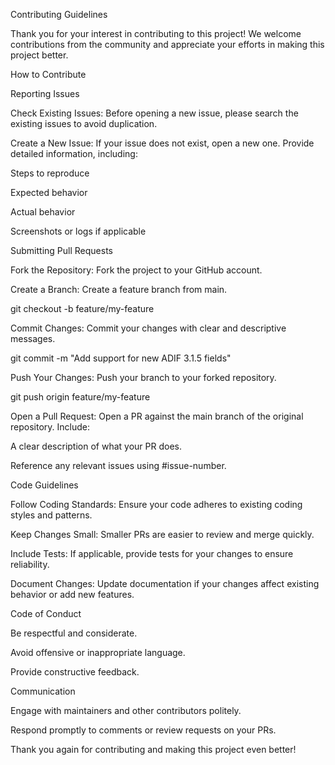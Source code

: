 Contributing Guidelines

Thank you for your interest in contributing to this project! We welcome contributions from the community and appreciate your efforts in making this project better.

How to Contribute

Reporting Issues

Check Existing Issues: Before opening a new issue, please search the existing issues to avoid duplication.

Create a New Issue: If your issue does not exist, open a new one. Provide detailed information, including:

Steps to reproduce

Expected behavior

Actual behavior

Screenshots or logs if applicable

Submitting Pull Requests

Fork the Repository: Fork the project to your GitHub account.

Create a Branch: Create a feature branch from main.

git checkout -b feature/my-feature

Commit Changes: Commit your changes with clear and descriptive messages.

git commit -m "Add support for new ADIF 3.1.5 fields"

Push Your Changes: Push your branch to your forked repository.

git push origin feature/my-feature

Open a Pull Request: Open a PR against the main branch of the original repository. Include:

A clear description of what your PR does.

Reference any relevant issues using #issue-number.

Code Guidelines

Follow Coding Standards: Ensure your code adheres to existing coding styles and patterns.

Keep Changes Small: Smaller PRs are easier to review and merge quickly.

Include Tests: If applicable, provide tests for your changes to ensure reliability.

Document Changes: Update documentation if your changes affect existing behavior or add new features.

Code of Conduct

Be respectful and considerate.

Avoid offensive or inappropriate language.

Provide constructive feedback.

Communication

Engage with maintainers and other contributors politely.

Respond promptly to comments or review requests on your PRs.

Thank you again for contributing and making this project even better!

